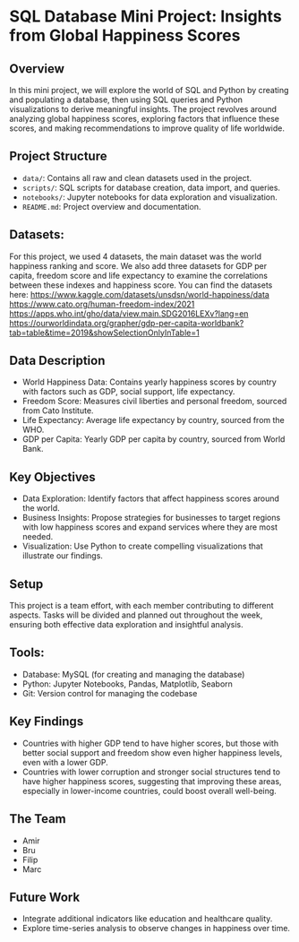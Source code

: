 # SQL Database Mini Project: Insights from Global Happiness Scores

## Overview

In this mini project, we will explore the world of SQL and Python by creating and populating a database, then using SQL queries and Python visualizations to derive meaningful insights. 
The project revolves around analyzing global happiness scores, exploring factors that influence these scores, and making recommendations to improve quality of life worldwide.

## Project Structure

- `data/`: Contains all raw and clean datasets used in the project.
- `scripts/`: SQL scripts for database creation, data import, and queries.
- `notebooks/`: Jupyter notebooks for data exploration and visualization.
- `README.md`: Project overview and documentation.

## Datasets:
For this project, we used 4 datasets, the main dataset was the world happiness ranking and score. We also add three datasets for GDP per capita, freedom score and life expectancy to examine the correlations between these indexes and happiness score. You can find the datasets here:
https://www.kaggle.com/datasets/unsdsn/world-happiness/data
https://www.cato.org/human-freedom-index/2021
https://apps.who.int/gho/data/view.main.SDG2016LEXv?lang=en
https://ourworldindata.org/grapher/gdp-per-capita-worldbank?tab=table&time=2019&showSelectionOnlyInTable=1

## Data Description

- World Happiness Data: Contains yearly happiness scores by country with factors such as GDP, social support, life expectancy.
- Freedom Score: Measures civil liberties and personal freedom, sourced from Cato Institute.
- Life Expectancy: Average life expectancy by country, sourced from the WHO.
- GDP per Capita: Yearly GDP per capita by country, sourced from World Bank.

## Key Objectives

- Data Exploration: Identify factors that affect happiness scores around the world.
- Business Insights: Propose strategies for businesses to target regions with low happiness scores and expand services where they are most needed.
- Visualization: Use Python to create compelling visualizations that illustrate our findings.

## Setup

This project is a team effort, with each member contributing to different aspects. Tasks will be divided and planned out throughout the week, ensuring both effective data exploration and insightful analysis.

## Tools:

- Database: MySQL (for creating and managing the database)
- Python: Jupyter Notebooks, Pandas, Matplotlib, Seaborn
- Git: Version control for managing the codebase

## Key Findings

- Countries with higher GDP tend to have higher scores, but those with better social support and freedom show even higher happiness levels, even with a lower GDP.
- Countries with lower corruption and stronger social structures tend to have higher happiness scores, suggesting that improving these areas, especially in lower-income countries, could boost overall well-being.

## The Team

- Amir
- Bru
- Filip
- Marc

## Future Work

- Integrate additional indicators like education and healthcare quality.
- Explore time-series analysis to observe changes in happiness over time.